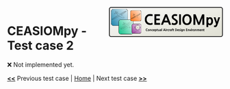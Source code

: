 <img align="right" height="70" src="../../documents/logos/CEASIOMpy_banner_main.png">

# CEASIOMpy - Test case 2

:x: Not implemented yet.

[**<<**](../test_case_1/README.md) Previous test case | [Home](../../README.md#test-cases) | Next test case [**>>**](../test_case_3/README.md)
